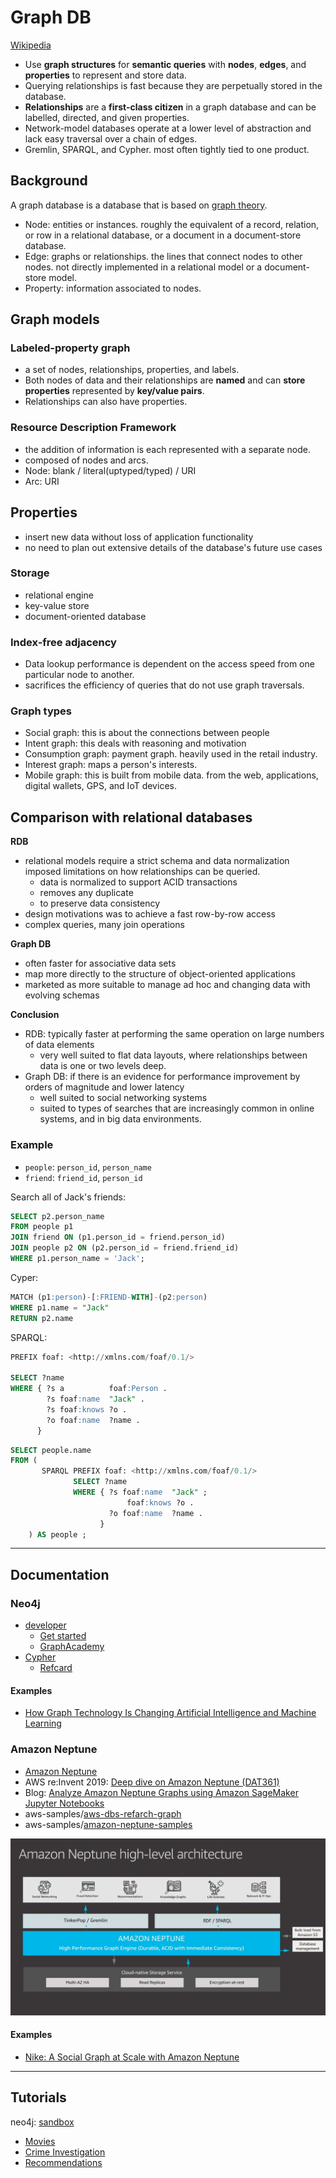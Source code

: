 # Graph DB

[Wikipedia](https://en.wikipedia.org/wiki/Graph_database)

- Use **graph structures** for **semantic queries** with **nodes**, **edges**, and **properties** to represent and store data.  
- Querying relationships is fast because they are perpetually stored in the database.  
- **Relationships** are a **first-class citizen** in a graph database and can be labelled, directed, and given properties.
- Network-model databases operate at a lower level of abstraction and lack easy traversal over a chain of edges.
- Gremlin, SPARQL, and Cypher. most often tightly tied to one product.

## Background

A graph database is a database that is based on [graph theory](https://en.wikipedia.org/wiki/Graph_theory). 

- Node: entities or instances. roughly the equivalent of a record, relation, or row in a relational database, or a document in a document-store database.
- Edge: graphs or relationships. the lines that connect nodes to other nodes. not directly implemented in a relational model or a document-store model.
- Property: information associated to nodes.

## Graph models

### Labeled-property graph

- a set of nodes, relationships, properties, and labels.
- Both nodes of data and their relationships are **named** and can **store properties** represented by **key/value pairs**. 
- Relationships can also have properties.

### Resource Description Framework

- the addition of information is each represented with a separate node.
- composed of nodes and arcs. 
- Node: blank / literal(uptyped/typed) / URI
- Arc: URI

## Properties

- insert new data without loss of application functionality
- no need to plan out extensive details of the database's future use cases

### Storage

- relational engine
- key-value store
- document-oriented database

### Index-free adjacency

- Data lookup performance is dependent on the access speed from one particular node to another.
- sacrifices the efficiency of queries that do not use graph traversals.

### Graph types

- Social graph: this is about the connections between people
- Intent graph: this deals with reasoning and motivation
- Consumption graph: payment graph. heavily used in the retail industry.
- Interest graph: maps a person's interests. 
- Mobile graph: this is built from mobile data. from the web, applications, digital wallets, GPS, and IoT devices.

## Comparison with relational databases

**RDB**

- relational models require a strict schema and data normalization imposed limitations on how relationships can be queried.
  - data is normalized to support ACID transactions
  - removes any duplicate
  - to preserve data consistency
- design motivations was to achieve a fast row-by-row access
- complex queries, many join operations

**Graph DB**

- often faster for associative data sets
- map more directly to the structure of object-oriented applications
- marketed as more suitable to manage ad hoc and changing data with evolving schemas

**Conclusion**

- RDB: typically faster at performing the same operation on large numbers of data elements
  - very well suited to flat data layouts, where relationships between data is one or two levels deep.
- Graph DB: if there is an evidence for performance improvement by orders of magnitude and lower latency
  - well suited to social networking systems
  - suited to types of searches that are increasingly common in online systems, and in big data environments.

### Example

- `people`: `person_id`, `person_name`
- `friend`: `friend_id`, `person_id`

Search all of Jack's friends:

```sql
SELECT p2.person_name 
FROM people p1 
JOIN friend ON (p1.person_id = friend.person_id)
JOIN people p2 ON (p2.person_id = friend.friend_id)
WHERE p1.person_name = 'Jack';
```

Cyper:

```sql
MATCH (p1:person)-[:FRIEND-WITH]-(p2:person)
WHERE p1.name = "Jack"
RETURN p2.name
```

SPARQL:

```sql
PREFIX foaf: <http://xmlns.com/foaf/0.1/>

SELECT ?name
WHERE { ?s a          foaf:Person . 
        ?s foaf:name  "Jack" . 
        ?s foaf:knows ?o . 
        ?o foaf:name  ?name . 
      }
```

```sql
SELECT people.name
FROM (
       SPARQL PREFIX foaf: <http://xmlns.com/foaf/0.1/>
              SELECT ?name
              WHERE { ?s foaf:name  "Jack" ; 
                          foaf:knows ?o .
                      ?o foaf:name  ?name .
                    }
    ) AS people ;
```

---

## Documentation

### Neo4j

- [developer](https://neo4j.com/developer/)
  - [Get started](https://neo4j.com/developer/get-started)
  - [GraphAcademy](https://neo4j.com/graphacademy)
- [Cypher](https://neo4j.com/docs/cypher-manual/current/)
  - [Refcard](https://neo4j.com/docs/cypher-refcard/current/)

#### Examples

- [How Graph Technology Is Changing Artificial Intelligence and Machine Learning](https://youtu.be/vZi-Ca9QBME)

### Amazon Neptune

- [Amazon Neptune](https://aws.amazon.com/neptune)
- AWS re:Invent 2019: [Deep dive on Amazon Neptune (DAT361)](https://youtu.be/dSqNAlYAAoQ)
- Blog: [Analyze Amazon Neptune Graphs using Amazon SageMaker Jupyter Notebooks](https://aws.amazon.com/blogs/database/analyze-amazon-neptune-graphs-using-amazon-sagemaker-jupyter-notebooks/)
- aws-samples/[aws-dbs-refarch-graph](https://github.com/aws-samples/aws-dbs-refarch-graph)
- aws-samples/[amazon-neptune-samples](https://github.com/aws-samples/amazon-neptune-samples)

![](docs/neptune/images/architecture.png)

#### Examples

- [Nike: A Social Graph at Scale with Amazon Neptune](https://youtu.be/ZCj2wuKBBu4)

---

## Tutorials

neo4j: [sandbox](https://sandbox.neo4j.com)

- [Movies](tutorials/movies/README.md)
- [Crime Investigation](tutorials/crime-investigation/README.md)
- [Recommendations](tutorials/recommendations/README.md)
